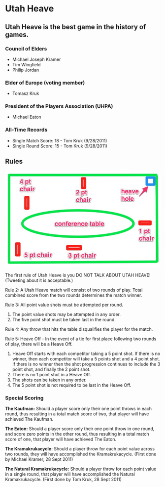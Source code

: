 # Utah Heave

## Utah Heave is the best game in the history of games.

### Council of Elders

- Michael Joseph Kramer
- Tim Wingfield
- Philip Jordan

### Elder of Europe (voting member)

- Tomasz Kruk

### President of the Players Association (UHPA)

- Michael Eaton

### All-Time Records

- Single Match Score: 18 - Tom Kruk (9/28/2011)
- Single Round Score: 15 - Tom Kruk (9/28/2011)

## Rules

![Utah Heave Arena](http://github.com/MichaelJosephKramer/UtahHeave/raw/master/images/UtahHeave.jpg "Utah Heave Arena")

The first rule of Utah Heave is you DO NOT TALK ABOUT UTAH HEAVE! (Tweeting about it is
acceptable.)

Rule 2: A Utah Heave match will consist of two rounds of play. Total combined score from
the two rounds determines the match winner.

Rule 3: All point value shots must be attempted per round.

1. The point value shots may be attempted in any order.
2. The five point shot must be taken last in the round.

Rule 4: Any throw that hits the table disqualifies the player for the match.

Rule 5: Heave Off - In the event of a tie for first place following two rounds of play, there will be a Heave Off.

1. Heave Off starts with each competitor taking a 5 point shot. If there is no
    winner, then each competitor will take a 5 points shot and a 4 point shot. If there
    is no winner then the shot progression continues to include the 3 point shot, and
    finally the 2 point shot.
2. There is no 1 point shot in a Heave Off.
3. The shots can be taken in any order.
4. The 5 point shot is not required to be last in the Heave Off.

### Special Scoring

**The Kaufman:** Should a player score only their one point throws in each round, thus
resulting in a total match score of two, that player will have achieved The Kaufman.

**The Eaton:** Should a player score only their one point throw in one round, and
score zero points in the other round, thus resulting in a total match score of one, that
player will have achieved The Eaton.

**The Kramakrukacycle:** Should a player throw for each point value across two rounds, they will have accomplished the Kramakrukacycle. (First done by Michael Kramer, 28 Sept 2011)

**The Natural Kramakrukacycle:** Should a player throw for each point value in a single round, that player will have accomplished the Natural Kramakrukacycle. (First done by Tom Kruk, 28 Sept 2011)
